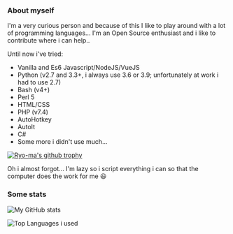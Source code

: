 ### About myself
I'm a very curious person and because of this I like to play around with a lot of programming languages...
I'm an Open Source enthusiast and i like to contribute where i can help..

Until now i've tried:
- Vanilla and Es6 Javascript/NodeJS/VueJS
- Python (v2.7 and 3.3+, i always use 3.6 or 3.9; unfortunately at work i had to use 2.7)
- Bash (v4+)
- Perl 5
- HTML/CSS
- PHP (v7.4)
- AutoHotkey
- AutoIt
- C#
- Some more i didn't use much...

[![Ryo-ma's github trophy](https://github-profile-trophy.vercel.app/?username=LukeSavefrogs&row=1)](https://github.com/ryo-ma/github-profile-trophy)


Oh i almost forgot... I'm lazy so i script everything i can so that the computer does the work for me 😃


### Some stats
![My GitHub stats](https://github-readme-stats.vercel.app/api?username=LukeSavefrogs&count_private=true&theme=tokyonight)

![Top Languages i used](https://github-readme-stats.vercel.app/api/top-langs/?username=LukeSavefrogs&langs_count=8&layout=compact&theme=tokyonight)
